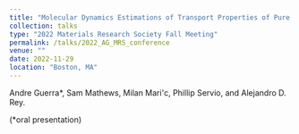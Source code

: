 ```yaml
---
title: "Molecular Dynamics Estimations of Transport Properties of Pure Water and Methane Hydrate Systems at Pre‑Nucleation Conditions"
collection: talks
type: "2022 Materials Research Society Fall Meeting"
permalink: /talks/2022_AG_MRS_conference
venue: ""
date: 2022-11-29
location: "Boston, MA"
---
```


Andre Guerra*, Sam Mathews, Milan Mari\'c, Phillip Servio, and Alejandro D. Rey.

(*oral presentation)